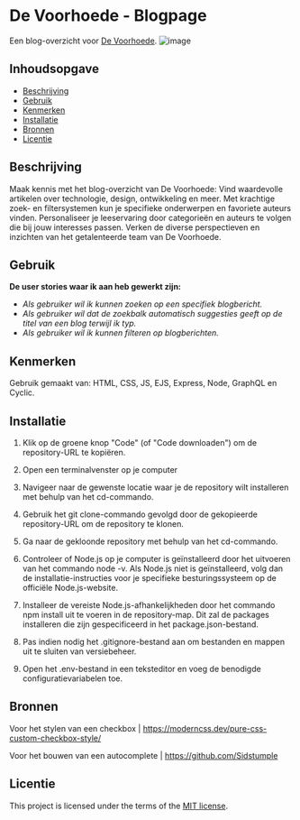 # De Voorhoede - Blogpage
Een blog-overzicht voor [De Voorhoede](https://www.voorhoede.nl/nl/).
![image](https://github.com/rosahoffer/proof-of-concept/assets/112861375/2cb9bf04-9c7e-4c1f-9e50-b6e40f13370a)

## Inhoudsopgave

  * [Beschrijving](#beschrijving)
  * [Gebruik](#gebruik)
  * [Kenmerken](#kenmerken)
  * [Installatie](#installatie)
  * [Bronnen](#bronnen)
  * [Licentie](#licentie)

## Beschrijving
Maak kennis met het blog-overzicht van De Voorhoede: Vind waardevolle artikelen over technologie, design, ontwikkeling en meer. Met krachtige zoek- en filtersystemen kun je specifieke onderwerpen en favoriete auteurs vinden. Personaliseer je leeservaring door categorieën en auteurs te volgen die bij jouw interesses passen. Verken de diverse perspectieven en inzichten van het getalenteerde team van De Voorhoede.

## Gebruik
**De user stories waar ik aan heb gewerkt zijn:**

- *Als gebruiker wil ik kunnen zoeken op een specifiek blogbericht.*
- *Als gebruiker wil dat de zoekbalk automatisch suggesties geeft op de titel van een blog terwijl ik typ.*
- *Als gebruiker wil ik kunnen filteren op blogberichten.*

## Kenmerken
Gebruik gemaakt van: HTML, CSS, JS, EJS, Express, Node, GraphQL en Cyclic.

## Installatie
1. Klik op de groene knop "Code" (of "Code downloaden") om de repository-URL te kopiëren.
   
2. Open een terminalvenster op je computer
   
3. Navigeer naar de gewenste locatie waar je de repository wilt installeren met behulp van het cd-commando.
   
4. Gebruik het git clone-commando gevolgd door de gekopieerde repository-URL om de repository te klonen.
   
5. Ga naar de gekloonde repository met behulp van het cd-commando.
    
6. Controleer of Node.js op je computer is geïnstalleerd door het uitvoeren van het commando node -v. Als Node.js niet is geïnstalleerd, volg dan de installatie-instructies voor je specifieke besturingssysteem op de officiële Node.js-website.

7. Installeer de vereiste Node.js-afhankelijkheden door het commando npm install uit te voeren in de repository-map. Dit zal de packages installeren die zijn gespecificeerd in het package.json-bestand.
    
8. Pas indien nodig het .gitignore-bestand aan om bestanden en mappen uit te sluiten van versiebeheer.
    
9. Open het .env-bestand in een teksteditor en voeg de benodigde configuratievariabelen toe.

## Bronnen
Voor het stylen van een checkbox | https://moderncss.dev/pure-css-custom-checkbox-style/

Voor het bouwen van een autocomplete | https://github.com/Sidstumple

## Licentie

This project is licensed under the terms of the [MIT license](./LICENSE).
